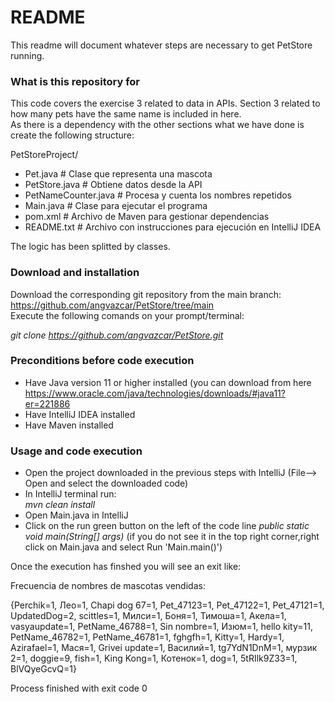 # README #

This readme will document whatever steps are necessary to get PetStore running.  

### What is this repository for ###

This code covers the exercise 3 related to data in APIs. Section 3 related to how many pets have the same name is included in here.   
As there is a dependency with the other sections what we have done is create the following structure:  

PetStoreProject/    
  
- Pet.java               # Clase que representa una mascota  
- PetStore.java          # Obtiene datos desde la API  
- PetNameCounter.java   # Procesa y cuenta los nombres repetidos  
- Main.java             # Clase para ejecutar el programa  
- pom.xml                            # Archivo de Maven para gestionar dependencias  
- README.txt                         # Archivo con instrucciones para ejecución en IntelliJ IDEA  

  
The logic has been splitted by classes.  

### Download and installation ###

Download the corresponding git repository from the main branch: https://github.com/angvazcar/PetStore/tree/main  
Execute the following comands on your prompt/terminal:  

_git clone https://github.com/angvazcar/PetStore.git_

### Preconditions before code execution ###

*  Have Java version 11 or higher installed (you can download from here https://www.oracle.com/java/technologies/downloads/#java11?er=221886
*  Have IntelliJ IDEA installed
* Have Maven installed

### Usage and code execution ###

* Open the project downloaded in the previous steps with IntelliJ (File--> Open and select the downloaded code)  
* In IntelliJ terminal run:  
_mvn clean install_
* Open Main.java in IntelliJ  
* Click on the run green button on the left of the code line _public static void main(String[] args)_ (if you do not see it in the top right corner,right click on Main.java and select Run 'Main.main()')  


Once the execution has finshed you will see an exit like:    

Frecuencia de nombres de mascotas vendidas:  

{Perchik=1, Лео=1, Chapi dog 67=1, Pet_47123=1, Pet_47122=1, Pet_47121=1, UpdatedDog=2, scittles=1, Милси=1, Боня=1, Тимоша=1, Акела=1, vasyaupdate=1, PetName_46788=1, Sin nombre=1, Изюм=1, hello kity=11, PetName_46782=1, PetName_46781=1, fghgfh=1, Kitty=1, Hardy=1, Azirafael=1, Мася=1, Grivei update=1, Василий=1, tg7YdN1DnM=1, мурзик 2=1, doggie=9, fish=1, King Kong=1, Котенок=1, dog=1, 5tRIlk9Z33=1, BlVQyeGcvQ=1}  

Process finished with exit code 0

